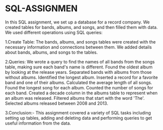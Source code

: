 # SQL-ASSIGNMEN
In this SQL assignment, we set up a database for a record company. We created tables for bands, albums, and songs, and then filled them with data.
We used different operations using SQL queries:


1.Create Table: The bands, albums, and songs tables were created with the necessary information and connections between them.
                      We added details about bands, albums, and songs to the tables.


2.Queries:
  We wrote a query to find the names of all bands from the songs table, making sure each band's name is different.
  Found the oldest album by looking at the release years.
 Separated bands with albums from those without albums.
 Identified the longest album.
Inserted a record for a favorite band and one of their albums.
Calculated the average length of all songs.
Found the longest song for each album.
Counted the number of songs for each band.
Created a decade column in the albums table to represent when an album was released.
Filtered albums that start with the word 'The'.
Selected albums released between 2008 and 2013.


3.Conclusion:-
  This assignment covered a variety of SQL tasks including setting up tables, adding and deleting data and performing queries to get useful information    from the data.
